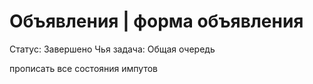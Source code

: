 # Объявления |  форма объявления

Статус: Завершено
Чья задача: Общая очередь

прописать все состояния импутов
